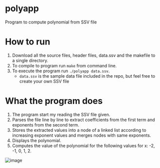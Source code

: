 # polyapp
Program to compute polynomial from SSV file

# How to run
1. Download all the source files, header files, data.ssv and the makefile to a single directory.
2. To compile to program run `make` from command line.
3. To execute the program run `./polyapp data.ssv`.
    * `data.ssv` is the sample data file included in the repo, but feel free to create your own SSV file

# What the program does
1. The program start my reading the SSV file given.
2. Parses the file line by line to extract coefficients from the first term and exponents from the second term.
3. Stores the extracted values into a node of a linked list according to increasing exponent values and merges nodes with same exponents.
4. Displays the polynomial.
5. Computes the value of the polynomial for the following values for x: -2, -1, 0, 1, 2. 

![image](https://user-images.githubusercontent.com/46686623/79383733-b120d500-7f33-11ea-842f-de7fc3039c08.png)
